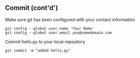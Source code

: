 
## Commit (cont'd')

Make sure git has been configured with your contact information
```
git config --global user.name 'Your Name'
git config --global user.email you@somedomain.com

```

Commit hello.py to your local repository

```
git commit -m "added hello.py"
```

